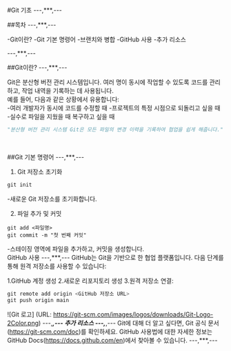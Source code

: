 #Git 기초
---,\*\*\*,---

##목차
---,\*\*\*,---

-Git이란?
-Git 기본 명령어 -브랜치와 병합
-GitHub 사용 -추가 리소스

---,\*\*\*,---

##Git이란?
---,\*\*\*,---

Git은 분산형 버전 관리 시스템입니다.
여러 명이 동시에 작업할 수 있도록 코드를 관리하고, 작업 내역을 기록하는 데 사용됩니다.
<br>
예를 들어, 다음과 같은 상황에서 유용합니다:
<br> -여러 개발자가 동시에 코드를 수정할 때 -프로젝트의 특정 시점으로 되돌리고 싶을 때 -실수로 파일을 지웠을 때 복구하고 싶을 때
<br>

```python
"분산형 버전 관리 시스템 Git은 모든 파일의 변경 이력을 기록하여 협업을 쉽게 해줍니다." - Git 사용자
```

  <br>

##Git 기본 명령어
---,\*\*\*,---
<br>

1. Git 저장소 초기화

```python
git init
```

-새로운 Git 저장소를 초기화합니다.

2. 파일 추가 및 커밋

```pyton
git add <파일명>
git commit -m "첫 번째 커밋"
```

-스테이징 영역에 파일을 추가하고, 커밋을 생성합니다.
<br>
GitHub 사용
---,\*\*\*,---
GitHub는 Git을 기반으로 한 협업 플랫폼입니다. 다음 단계를 통해 원격 저장소를 사용할 수 있습니다:

1.GitHub 계정 생성 2.새로운 리포지토리 생성 3.원격 저장소 연결:

```python
git remote add origin <GitHub 저장소 URL>
git push origin main
```

![Git 로고]
(URL: https://git-scm.com/images/logos/downloads/Git-Logo-2Color.png)
---,**_,---
추가 리소스
---,_**,---
Git에 대해 더 알고 싶다면, Git 공식 문서(https://git-scm.com/doc)를 확인하세요.
GitHub 사용법에 대한 자세한 정보는 GitHub Docs(https://docs.github.com/en)에서 찾아볼 수 있습니다.
---,\*\*\*,---
